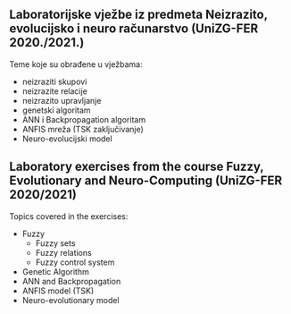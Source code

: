Laboratorijske vježbe iz predmeta Neizrazito, evolucijsko i neuro računarstvo (UniZG-FER 2020./2021.)
--

Teme koje su obrađene u vježbama:
  + neizraziti skupovi
  + neizrazite relacije
  + neizrazito upravljanje
  + genetski algoritam
  + ANN i Backpropagation algoritam
  + ANFIS mreža (TSK zaključivanje)
  + Neuro-evolucijski model
  
Laboratory exercises from the course Fuzzy, Evolutionary and Neuro-Computing (UniZG-FER 2020/2021)
--
Topics covered in the exercises:
  + Fuzzy 
    + Fuzzy sets
    + Fuzzy relations
    + Fuzzy control system
  + Genetic Algorithm
  + ANN and Backpropagation
  + ANFIS model (TSK)
  + Neuro-evolutionary model
